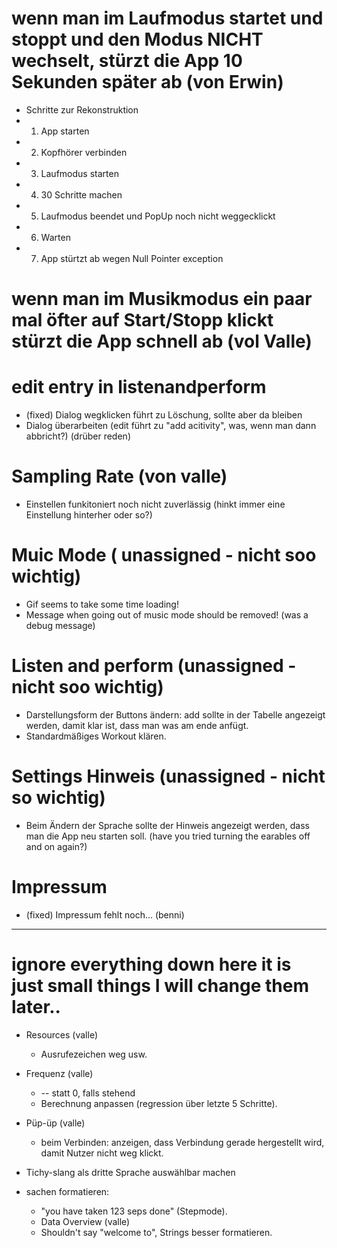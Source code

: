 ﻿# wenn man im Laufmodus startet und stoppt und den Modus NICHT wechselt, stürzt die App 10 Sekunden später ab (von Erwin)
 - Schritte zur Rekonstruktion
  - 1. App starten
  - 2. Kopfhörer verbinden
  - 3. Laufmodus starten
  - 4. 30 Schritte machen
  - 5. Laufmodus beendet und PopUp noch nicht weggecklickt
  - 6. Warten
  - 7. App stürtzt ab wegen Null Pointer exception

# wenn man im Musikmodus ein paar mal öfter auf Start/Stopp klickt stürzt die App schnell ab (vol Valle)
# edit entry in listenandperform
  - (fixed) Dialog wegklicken führt zu Löschung, sollte aber da bleiben
  - Dialog überarbeiten (edit führt zu "add acitivity", was, wenn man dann abbricht?) (drüber reden)
# Sampling Rate (von valle)
  - Einstellen funkitoniert noch nicht zuverlässig (hinkt immer eine Einstellung hinterher oder so?)


# Muic Mode ( unassigned - nicht soo wichtig)
  - Gif seems to take some time loading!
  - Message when going out of music mode should be removed! (was a debug message)

# Listen and perform (unassigned - nicht soo wichtig)
  - Darstellungsform der Buttons ändern: add sollte in der Tabelle angezeigt werden, damit klar ist, dass man was am ende anfügt.
  - Standardmäßiges Workout klären.
# Settings Hinweis (unassigned - nicht so wichtig)
  - Beim Ändern der Sprache sollte der Hinweis angezeigt werden, dass man die App neu starten soll. (have you tried turning the earables off and on again?)
# Impressum 
  - (fixed) Impressum fehlt noch... (benni)

 ----------------------------------------------------------------------------------------------------------
# ignore everything down here it is just small things I will change them later..
  - Resources (valle) 
    - Ausrufezeichen weg usw.
  - Frequenz (valle)
    - -- statt 0, falls stehend
    - Berechnung anpassen (regression über letzte 5 Schritte).

  - Püp-üp (valle)
    - beim Verbinden: anzeigen, dass Verbindung gerade hergestellt wird, damit Nutzer nicht weg klickt.
  
  - Tichy-slang als dritte Sprache auswählbar machen 

  - sachen formatieren:
    - "you have taken 123 seps done" (Stepmode).
    - Data Overview (valle)
    - Shouldn't say "welcome to", Strings besser formatieren.